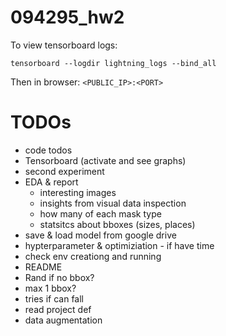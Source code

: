 # 094295_hw2

To view tensorboard logs:

`tensorboard --logdir lightning_logs --bind_all`

Then in browser:
`<PUBLIC_IP>:<PORT>`


# TODOs
- code todos
- Tensorboard (activate and see graphs)
- second experiment
- EDA & report
  - interesting images
  - insights from visual data inspection
  - how many of each mask type
  - statsitcs about bboxes (sizes, places)  
- save & load model from google drive
- hypterparameter & optimiziation - if have time
- check env creationg and running
- README
- Rand if no bbox?
- max 1 bbox?
- tries if can fall
- read project def
- data augmentation